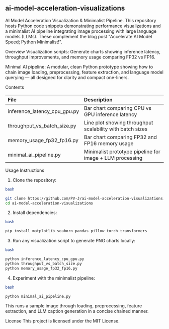 ## ai-model-acceleration-visualizations

AI Model Acceleration Visualization & Minimalist Pipeline.
This repository hosts Python code snippets demonstrating performance visualizations and a minimalist AI pipeline integrating image processing with large language models (LLMs). These complement the blog post "Accelerate AI Model Speed; Python Minimalist!".

Overview
Visualization scripts: Generate charts showing inference latency, throughput improvements, and memory usage comparing FP32 vs FP16.

Minimal AI pipeline: A modular, clean Python prototype showing how to chain image loading, preprocessing, feature extraction, and language model querying — all designed for clarity and compact one-liners.

Contents

File                          |  Description                                              
:---                          |   :---
inference_latency_cpu_gpu.py  |  Bar chart comparing CPU vs GPU inference latency         
throughput_vs_batch_size.py   |  Line plot showing throughput scalability with batch sizes
memory_usage_fp32_fp16.py     |  Bar chart comparing FP32 and FP16 memory usage           
minimal_ai_pipeline.py        |  Minimalist prototype pipeline for image + LLM processing 

Usage Instructions
1. Clone the repository:
```bash
bash

git clone https://github.com/PV-J/ai-model-acceleration-visualizations.git
cd ai-model-acceleration-visualizations
```
2. Install dependencies:
```bash
bash

pip install matplotlib seaborn pandas pillow torch transformers
```
3. Run any visualization script to generate PNG charts locally:

```bash
bash

python inference_latency_cpu_gpu.py
python throughput_vs_batch_size.py
python memory_usage_fp32_fp16.py
```
4. Experiment with the minimalist pipeline:
```bash
bash

python minimal_ai_pipeline.py
```
This runs a sample image through loading, preprocessing, feature extraction, and LLM caption generation in a concise chained manner.

License
This project is licensed under the MIT License.

